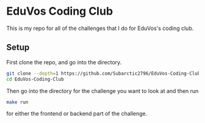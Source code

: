# EduVos Coding Club
This is my repo for all of the challenges that I do for EduVos's coding club.

## Setup
First clone the repo, and go into the directory.
```bash
git clone --depth=1 https://github.com/Subarctic2796/EduVos-Coding-Club.git
cd EduVos-Coding-Club
```
Then go into the directory for the challenge you want to look at and then run
```bash
make run
```
for either the frontend or backend part of the challenge.
